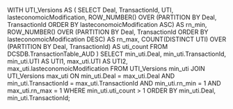 WITH UTI_Versions AS (
    SELECT 
        Deal,
        TransactionId,
        UTI,
        lasteconomoicModification,
        ROW_NUMBER() OVER (PARTITION BY Deal, TransactionId ORDER BY lasteconomoicModification ASC) AS rn_min,
        ROW_NUMBER() OVER (PARTITION BY Deal, TransactionId ORDER BY lasteconomoicModification DESC) AS rn_max,
        COUNT(DISTINCT UTI) OVER (PARTITION BY Deal, TransactionId) AS uti_count
    FROM 
        DCSDB.TransactionTable_AUD
)
SELECT 
    min_uti.Deal,
    min_uti.TransactionId,
    min_uti.UTI AS UTI1,
    max_uti.UTI AS UTI2,
    max_uti.lasteconomoicModification
FROM 
    UTI_Versions min_uti
JOIN 
    UTI_Versions max_uti
ON 
    min_uti.Deal = max_uti.Deal
    AND min_uti.TransactionId = max_uti.TransactionId
    AND min_uti.rn_min = 1
    AND max_uti.rn_max = 1
WHERE 
    min_uti.uti_count > 1
ORDER BY 
    min_uti.Deal, 
    min_uti.TransactionId;
